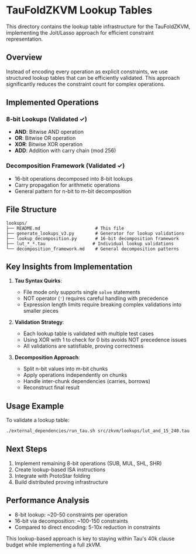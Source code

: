 # TauFoldZKVM Lookup Tables

This directory contains the lookup table infrastructure for the TauFoldZKVM, implementing the Jolt/Lasso approach for efficient constraint representation.

## Overview

Instead of encoding every operation as explicit constraints, we use structured lookup tables that can be efficiently validated. This approach significantly reduces the constraint count for complex operations.

## Implemented Operations

### 8-bit Lookups (Validated ✓)
- **AND**: Bitwise AND operation
- **OR**: Bitwise OR operation  
- **XOR**: Bitwise XOR operation
- **ADD**: Addition with carry chain (mod 256)

### Decomposition Framework (Validated ✓)
- 16-bit operations decomposed into 8-bit lookups
- Carry propagation for arithmetic operations
- General pattern for n-bit to m-bit decomposition

## File Structure

```
lookups/
├── README.md                     # This file
├── generate_lookups_v3.py        # Generator for lookup validations
├── lookup_decomposition.py       # 16-bit decomposition framework
├── lut_*_*.tau                  # Individual lookup validations
└── decomposition_framework.md    # General decomposition patterns
```

## Key Insights from Implementation

1. **Tau Syntax Quirks**:
   - File mode only supports single `solve` statements
   - NOT operator (`'`) requires careful handling with precedence
   - Expression length limits require breaking complex validations into smaller pieces

2. **Validation Strategy**:
   - Each lookup table is validated with multiple test cases
   - Using XOR with 1 to check for 0 bits avoids NOT precedence issues
   - All validations are satisfiable, proving correctness

3. **Decomposition Approach**:
   - Split n-bit values into m-bit chunks
   - Apply operations independently on chunks
   - Handle inter-chunk dependencies (carries, borrows)
   - Reconstruct final result

## Usage Example

To validate a lookup table:
```bash
./external_dependencies/run_tau.sh src/zkvm/lookups/lut_and_15_240.tau
```

## Next Steps

1. Implement remaining 8-bit operations (SUB, MUL, SHL, SHR)
2. Create lookup-based ISA instructions
3. Integrate with ProtoStar folding
4. Build distributed proving infrastructure

## Performance Analysis

- 8-bit lookup: ~20-50 constraints per operation
- 16-bit via decomposition: ~100-150 constraints
- Compared to direct encoding: 5-10x reduction in constraints

This lookup-based approach is key to staying within Tau's 40k clause budget while implementing a full zkVM.